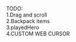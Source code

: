 TODO: <br/>
1.Drag and scroll <br/>
2.Backpack items <br/> 3.playedHero <br/> 4.CUSTOM WEB CURSOR <br/>
